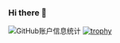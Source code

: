 ### Hi there 👋

<!--
**Yikoutian1/Yikoutian1** is a ✨ _special_ ✨ repository because its `README.md` (this file) appears on your GitHub profile.

Here are some ideas to get you started:

- 🔭 I’m currently working on ...
- 🌱 I’m currently learning ...
- 👯 I’m looking to collaborate on ...
- 🤔 I’m looking for help with ...
- 💬 Ask me about ...
- 📫 How to reach me: ...
- 😄 Pronouns: ...
- ⚡ Fun fact: ...
-->
![GitHub账户信息统计](https://github-stats.ubrong.com/api?username=Yikoutian1&show_icons=true&theme=tokyonight)
[![trophy](https://github-profile-trophy.vercel.app/?username=Yikoutian1)](https://github.com/ryo-ma/github-profile-trophy)
